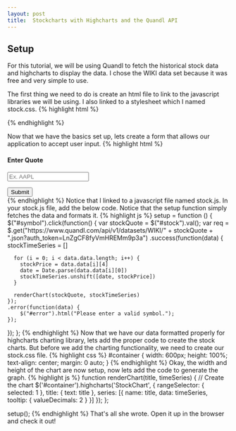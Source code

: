 ```yaml
---
layout: post
title:  Stockcharts with Highcharts and the Quandl API
---
```

## Setup
For this tutorial, we will be using Quandl to fetch the historical stock data and
highcharts to display the data. I chose the WIKI data set because it was free and
very simple to use.

The first thing we need to do is create an html file to link to the javascript libraries we will be using.
I also linked to a stylesheet which I named stock.css.
{% highlight html %}
<!DOCTYPE HTML>
<head>
<script src="http://ajax.googleapis.com/ajax/libs/jquery/1.9.1/jquery.min.js"></script>
<script src="http://code.highcharts.com/stock/highstock.js"></script>
<script src="http://code.highcharts.com/stock/modules/exporting.js"></script>
<link rel="stylesheet" type="text/css" href="stock.css">
</head>
{% endhighlight %}

Now that we have the basics set up, lets create a form that allows our application
to accept user input.
{% highlight html %}
<body>
    <h4>Enter Quote</h4>
    <form>
        <input id="stock" placeholder="Ex. AAPL" type="text">
    </form>
    <p id="error"></p>
    <button id="symbol" type="submit">Submit</button>
    <div id="price"></div>
    <div id="time"></div>
    <script src="stock.js"></script>
    <div id="container"></div>
</body>
{% endhighlight %}
Notice that I linked to a javascript file named stock.js. In your stock.js file,
add the below code. Notice that the setup function simply fetches the data
and formats it.
{% highlight js %}
setup = function () {
  $("#symbol").click(function() {
    var stockQuote = $("#stock").val();
    var req = $.get("https://www.quandl.com/api/v1/datasets/WIKI/" +
    stockQuote + ".json?auth_token=LnZgCF8fyVmHREMm9p3a")
    .success(function(data) {
      stockTimeSeries = []

      for (i = 0; i < data.data.length; i++) {
        stockPrice = data.data[i][4]
        date = Date.parse(data.data[i][0])
        stockTimeSeries.unshift([date, stockPrice])
      }

      renderChart(stockQuote, stockTimeSeries)
    });
    .error(function(data) {
        $("#error").html("Please enter a valid symbol.");
    });
  });
};
{% endhighlight %}
Now that we have our data formatted properly for highcharts charting library, lets
add the proper code to create the stock charts. But before we add the charting functionality,
we need to create our stock.css file.
{% highlight css %}
#container {
  width: 600px;
  height: 100%;
  text-align: center;
  margin: 0 auto;
}
{% endhighlight %}
Okay, the width and height of the chart are now setup, now lets add the code to
generate the graph.
{% highlight js %}
function renderChart(title, timeSeries) {
  // Create the chart
  $('#container').highcharts('StockChart', {
    rangeSelector: {
      selected: 1
      },
    title: {
      text: title
    },
    series: [{
      name: title,
      data: timeSeries,
      tooltip: {
        valueDecimals: 2
      }
    }]
  });
};

setup();
{% endhighlight %}
That's all she wrote. Open it up in the browser and check it out!
